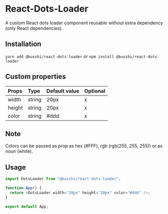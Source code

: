 # React-Dots-Loader

A custom React dots loader component reusable without extra dependency (only React dependencies).

## Installation

`yarn add @busshi/react-dots-loader` or `npm install @busshi/react-dots-loader`

## Custom properties

| Props  | Type   | Default value | Optional |
| :----- | :----- | :------------ | :------- |
| width  | string | 20px          | x        |
| height | string | 20px          | x        |
| color  | string | #ddd          | x        |

## Note

Colors can be passed as prop as hex (#FFF), rgb (rgb(255, 255, 255)) or as noun (white).

## Usage

```js
import DotsLoader from "@busshi/react-dots-loader";

function App() {
  return <DotsLoader width="20px" height="20px" color="#ddd" />;
}

export default App;
```
